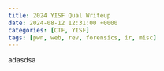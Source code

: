 ```yaml
---
title: 2024 YISF Qual Writeup
date: 2024-08-12 12:31:00 +0000
categories: [CTF, YISF]
tags: [pwn, web, rev, forensics, ir, misc]
---
```


adasdsa
